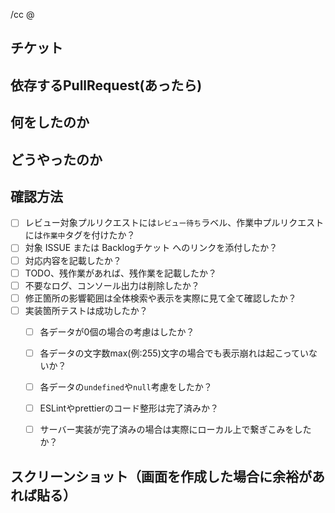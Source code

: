 /cc @
<!-- 通知したい人にメンションを追加してください -->

## チケット

## 依存するPullRequest(あったら)

## 何をしたのか

## どうやったのか

## 確認方法

- [ ] レビュー対象プルリクエストには`レビュー待ち`ラベル、作業中プルリクエストには`作業中`タグを付けたか？
- [ ] 対象 ISSUE または Backlogチケット へのリンクを添付したか？
- [ ] 対応内容を記載したか？
- [ ] TODO、残作業があれば、残作業を記載したか？
- [ ] 不要なログ、コンソール出力は削除したか？
- [ ] 修正箇所の影響範囲は全体検索や表示を実際に見て全て確認したか？
- [ ] 実装箇所テストは成功したか？
  - [ ] 各データが0個の場合の考慮はしたか？
  - [ ] 各データの文字数max(例:255)文字の場合でも表示崩れは起こっていないか？
  - [ ] 各データの`undefined`や`null`考慮をしたか？
  - [ ] ESLintやprettierのコード整形は完了済みか？
  - [ ] サーバー実装が完了済みの場合は実際にローカル上で繋ぎこみをしたか？


## スクリーンショット（画面を作成した場合に余裕があれば貼る）
